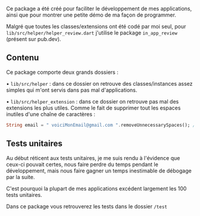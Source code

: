 <!--
This README describes the package. If you publish this package to pub.dev,
this README's contents appear on the landing page for your package.

For information about how to write a good package README, see the guide for
[writing package pages](https://dart.dev/guides/libraries/writing-package-pages).

For general information about developing packages, see the Dart guide for
[creating packages](https://dart.dev/guides/libraries/create-library-packages)
and the Flutter guide for
[developing packages and plugins](https://flutter.dev/developing-packages).
-->

Ce package a été créé pour faciliter le développement de mes applications,
ainsi que pour montrer une petite démo de ma façon de programmer.

Malgré que toutes les classes/extensions ont été codé par moi seul, 
pour `lib/src/helper/helper_review.dart` j'utilise le package `in_app_review` (présent sur pub.dev).

## Contenu

Ce package comporte deux grands dossiers :

• `lib/src/helper` : dans ce dossier on retrouve des classes/instances 
assez simples qui m'ont servis dans pas mal d'applications. 

• `lib/src/helper_extension` : dans ce dossier on retrouve pas mal des extensions les plus utiles.
Comme le fait de supprimer tout les espaces inutiles d'une chaîne de caractères :

```dart
String email = " voiciMonEmail@gmail.com ".removeUnnecessarySpaces(); // Ce qui donnera "voiciMonEmail@gmail.com".
```

## Tests unitaires

Au début réticent aux tests unitaires, je me suis rendu à l'évidence que ceux-ci pouvait
certes, nous faire perdre du temps pendant le développement, mais nous faire gagner
un temps inestimable de débogage par la suite.

C'est pourquoi la plupart de mes applications excédent largement les 100 tests unitaires. 

Dans ce package vous retrouverez les tests dans le dossier `/test`